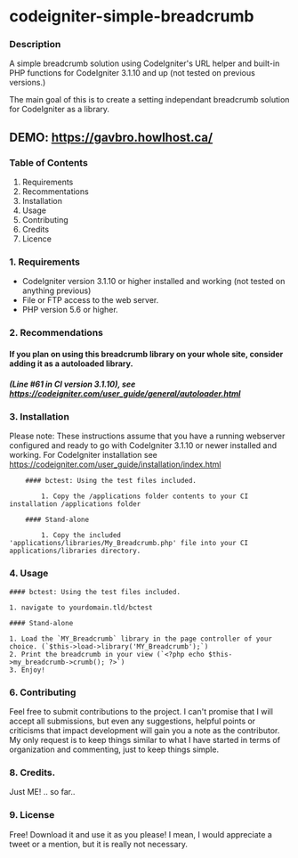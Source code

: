 # codeigniter-simple-breadcrumb

### Description

A simple breadcrumb solution using CodeIgniter's URL helper and built-in PHP functions for CodeIgniter 3.1.10 and up (not tested on previous versions.)

The main goal of this is to create a setting independant breadcrumb solution for CodeIgniter as a library.


## DEMO: https://gavbro.howlhost.ca/


### Table of Contents

1. Requirements
1. Recommentations
1. Installation 
1. Usage
1. Contributing
1. Credits
1. Licence



### 1. Requirements

* CodeIgniter version 3.1.10 or higher installed and working (not tested on anything previous)
* File or FTP access to the web server.
* PHP version 5.6 or higher.

### 2. Recommendations

#### If you plan on using this breadcrumb library on your whole site, consider adding it as a autoloaded library.
##### _(Line #61 in CI version 3.1.10), see https://codeigniter.com/user_guide/general/autoloader.html_

### 3. Installation

Please note: These instructions assume that you have a running webserver configured and ready to go with CodeIgniter 3.1.10 or newer installed and working. For CodeIgniter installation see https://codeigniter.com/user_guide/installation/index.html

		#### bctest: Using the test files included.

			1. Copy the /applications folder contents to your CI installation /applications folder

		#### Stand-alone

			1. Copy the included 'applications/libraries/My_Breadcrumb.php' file into your CI applications/libraries directory.

### 4. Usage 

	#### bctest: Using the test files included.

	1. navigate to yourdomain.tld/bctest
	
	#### Stand-alone
	
	1. Load the `MY_Breadcrumb` library in the page controller of your choice. (`$this->load->library('MY_Breadcrumb');`)
	2. Print the breadcrumb in your view (`<?php echo $this->my_breadcrumb->crumb(); ?>`)
	3. Enjoy!

### 6. Contributing

Feel free to submit contributions to the project. I can't promise that I will accept all submissions, but even any suggestions, helpful points or criticisms that impact development will gain you a note as the contributor. My only request is to keep things similar to what I have started in terms of organization and commenting, just to keep things simple.


### 8. Credits.

Just ME! .. so far..

### 9. License

Free! Download it and use it as you please! I mean, I would appreciate a tweet or a mention, but it is really not necessary.
